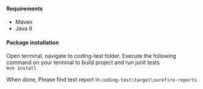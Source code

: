 #### Requirements
- Maven
- Java 8

#### Package installation
Open terminal, navigate to coding-test folder.
Execute the following command on your terminal to build project and run junit tests
<br/>
```mvn install```

When done, Please find test report in ```coding-test\target\surefire-reports```
